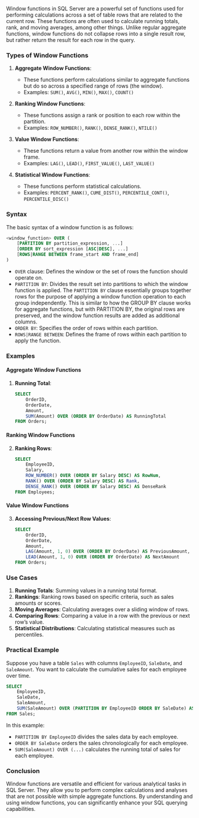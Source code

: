 Window functions in SQL Server are a powerful set of functions used for performing calculations across a set of table rows that are related to the current row. These functions are often used to calculate running totals, rank, and moving averages, among other things. Unlike regular aggregate functions, window functions do not collapse rows into a single result row, but rather return the result for each row in the query.

### Types of Window Functions

1. **Aggregate Window Functions**:
   - These functions perform calculations similar to aggregate functions but do so across a specified range of rows (the window).
   - Examples: `SUM()`, `AVG()`, `MIN()`, `MAX()`, `COUNT()`

2. **Ranking Window Functions**:
   - These functions assign a rank or position to each row within the partition.
   - Examples: `ROW_NUMBER()`, `RANK()`, `DENSE_RANK()`, `NTILE()`

3. **Value Window Functions**:
   - These functions return a value from another row within the window frame.
   - Examples: `LAG()`, `LEAD()`, `FIRST_VALUE()`, `LAST_VALUE()`

4. **Statistical Window Functions**:
   - These functions perform statistical calculations.
   - Examples: `PERCENT_RANK()`, `CUME_DIST()`, `PERCENTILE_CONT()`, `PERCENTILE_DISC()`

### Syntax

The basic syntax of a window function is as follows:

```sql
<window_function> OVER (
    [PARTITION BY partition_expression, ...]
    [ORDER BY sort_expression [ASC|DESC], ...]
    [ROWS|RANGE BETWEEN frame_start AND frame_end]
)
```

- `OVER` clause: Defines the window or the set of rows the function should operate on.
- `PARTITION BY`: Divides the result set into partitions to which the window function is applied. The `PARTITION BY` clause essentially groups together rows for the purpose of
 applying a window function operation to each group independently. This is similar to how the GROUP BY clause works for aggregate functions, but with PARTITION BY, the original
  rows are preserved, and the window function results are added as additional columns.
- `ORDER BY`: Specifies the order of rows within each partition.
- `ROWS|RANGE BETWEEN`: Defines the frame of rows within each partition to apply the function.

### Examples

#### Aggregate Window Functions

1. **Running Total**:
   ```sql
   SELECT 
       OrderID, 
       OrderDate, 
       Amount, 
       SUM(Amount) OVER (ORDER BY OrderDate) AS RunningTotal
   FROM Orders;
   ```

#### Ranking Window Functions

2. **Ranking Rows**:
   ```sql
   SELECT 
       EmployeeID, 
       Salary, 
       ROW_NUMBER() OVER (ORDER BY Salary DESC) AS RowNum,
       RANK() OVER (ORDER BY Salary DESC) AS Rank,
       DENSE_RANK() OVER (ORDER BY Salary DESC) AS DenseRank
   FROM Employees;
   ```

#### Value Window Functions

3. **Accessing Previous/Next Row Values**:
   ```sql
   SELECT 
       OrderID, 
       OrderDate, 
       Amount, 
       LAG(Amount, 1, 0) OVER (ORDER BY OrderDate) AS PreviousAmount,
       LEAD(Amount, 1, 0) OVER (ORDER BY OrderDate) AS NextAmount
   FROM Orders;
   ```

### Use Cases

1. **Running Totals**: Summing values in a running total format.
2. **Rankings**: Ranking rows based on specific criteria, such as sales amounts or scores.
3. **Moving Averages**: Calculating averages over a sliding window of rows.
4. **Comparing Rows**: Comparing a value in a row with the previous or next row’s value.
5. **Statistical Distributions**: Calculating statistical measures such as percentiles.

### Practical Example

Suppose you have a table `Sales` with columns `EmployeeID`, `SaleDate`, and `SaleAmount`. You want to calculate the cumulative sales for each employee over time.

```sql
SELECT 
    EmployeeID,
    SaleDate,
    SaleAmount,
    SUM(SaleAmount) OVER (PARTITION BY EmployeeID ORDER BY SaleDate) AS CumulativeSales
FROM Sales;
```

In this example:
- `PARTITION BY EmployeeID` divides the sales data by each employee.
- `ORDER BY SaleDate` orders the sales chronologically for each employee.
- `SUM(SaleAmount) OVER (...)` calculates the running total of sales for each employee.

### Conclusion

Window functions are versatile and efficient for various analytical tasks in SQL Server. They allow you to perform complex calculations and analyses that are not possible with simple aggregate functions. By understanding and using window functions, you can significantly enhance your SQL querying capabilities.